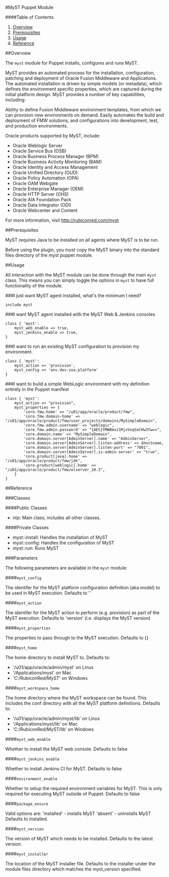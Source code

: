 #MyST Puppet Module

####Table of Contents

1. [Overview](#overview)
2. [Prerequisites](#prerequisites)
3. [Usage](#usage)
4. [Reference](#reference)

##Overview

The `myst` module for Puppet installs, configures and runs MyST.

MyST provides an automated process for the installation, configuration, patching and deployment of Oracle Fusion Middleware and Applications.
The automated installation is driven by simple models (or metadata), which defines the environment specific properties, which are captured during the initial platform design.
MyST provides a number of key capabilities, including:

Ability to define Fusion Middleware environment templates, from which we can provision new environments on demand.
Easily automates the build and deployment of FMW solutions, and configurations into development, test, and production environments. 

Oracle products supported by MyST, include:
* Oracle Weblogic Server
* Oracle Service Bus (OSB)
* Oracle Business Process Manager (BPM)
* Oracle Business Activity Monitoring (BAM)
* Oracle Identity and Access Management 
* Oracle Unified Directory (OUD)
* Oracle Policy Automation (OPA)
* Oracle OAM Webgate
* Oracle Enterprise Manager (OEM)
* Oracle HTTP Server (OHS)
* Oracle AIA Foundation Pack
* Oracle Data Integrator (ODI)
* Oracle Webcenter and Content

For more information, visit http://rubiconred.com/myst

##Prerequisites

MyST requires Java to be installed on all agents where MyST is to be run.

Before using the plugin, you must copy the MyST binary into the standard files directory of the myst puppet module.

##Usage

All interaction with the MyST module can be done through the main `myst` class. This means you can simply toggle the options in `myst` to have full functionality of the module.

###I just want MyST agent installed, what's the minimum I need?

```puppet
include myst
```

###I want MyST agent installed with the MyST Web & Jenkins consoles

```puppet
class { 'myst':
    myst_web_enable => true,
    myst_jenkins_enable => true,
}
```

###I want to run an existing MyST configuration to provision my environment.

```puppet
class { 'myst':
    myst_action => 'provision',
    myst_config => 'env.dev.soa.platform'
}
```

###I want to build a simple WebLogic environment with my definition entirely in the Puppet manifest

```puppet
class { 'myst':
    myst_action => "provision",
    myst_properties => {
        'core.fmw.home' => "/u01/app/oracle/product/fmw",
        'core.fmw.domain-home' => "/u01/app/oracle/product/fmw/user_projects/domains/MySimpleDomain",
        'core.fmw.admin.username' => "weblogic",
        'core.fmw.admin.password' => "{AES}YMW8mvz1MjvVoqSeCHw3Yw==",
        'core.domain.name' => "MySimpleDomain",
        'core.domain.server[AdminServer].name' => "AdminServer",
        'core.domain.server[AdminServer].listen-address' => $hostname,
        'core.domain.server[AdminServer].listen-port' => "7001", 
        'core.domain.server[AdminServer].is-admin-server' => "true",  
        'core.product[java].home' => "/u01/app/oracle/product/fmw/jdk",
        'core.product[weblogic].home' => "/u01/app/oracle/product/fmw/wlserver_10.3", 
    }
}
```

##Reference

###Classes

####Public Classes

* ntp: Main class, includes all other classes.

####Private Classes

* myst::install: Handles the installation of MyST
* myst::config: Handles the configuration of MyST
* myst::run: Runs MyST

###Parameters

The following parameters are available in the `myst` module:

####`myst_config`

The identifer for the MyST platform configuration definition (aka model) to be used in MyST execution.
Defaults to ''

####`myst_action`

The identifer for the MyST action to perform (e.g. provision) as part of the MyST execution.
Defaults to 'version' (i.e. displays the MyST version)

####`myst_properties`

The properties to pass through to the MyST execution.
Defaults to {}

####`myst_home`

The home directory to install MyST to.
Defaults to:
* '/u01/app/oracle/admin/myst' on Linux
* '/Applications/myst' on Mac
* 'C:/RubiconRed/MyST' on Windows

####`myst_workspace_home`

The home directory where the MyST workspace can be found.
This includes the conf directory with all the MyST platform definitions.
Defaults to:
* '/u01/app/oracle/admin/myst/lib' on Linux
* '/Applications/myst/lib' on Mac
* 'C:/RubiconRed/MyST/lib' on Windows

####`myst_web_enable`

Whether to install the MyST web console.
Defaults to false

####`myst_jenkins_enable`

Whether to install Jenkins CI for MyST.
Defaults to false

####`environment_enable`

Whether to setup the required environment variables for MyST.
This is only required for executing MyST outside of Puppet.
Defaults to false

####`package_ensure`

Valid options are:
 'installed' - installs MyST
 'absent' - uninstalls MyST
Defaults to installed.

####`myst_version`

The version of MyST which needs to be installed.
Defaults to the latest version.

####`myst_installer`

The location of the MyST installer file.
Defaults to the installer under the module files directory which matches the myst_version specified.